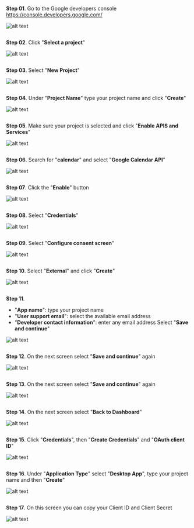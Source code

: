 **Step 01**. Go to the Google developers console https://console.developers.google.com/

![alt text](https://github.com/aristosv/google_auth/blob/master/step001.png)
```
```
**Step 02**. Click "**Select a project**"

![alt text](https://github.com/aristosv/google_auth/blob/master/step002.png)
```
```
**Step 03**. Select "**New Project**"

![alt text](https://github.com/aristosv/google_auth/blob/master/step003.png)
```
```
**Step 04**. Under "**Project Name**" type your project name and click "**Create**"

![alt text](https://github.com/aristosv/google_auth/blob/master/step004.png)
```
```
**Step 05**. Make sure your project is selected and click "**Enable APIS and Services**"

![alt text](https://github.com/aristosv/google_auth/blob/master/step005.png)
```
```
**Step 06**. Search for "**calendar**" and select "**Google Calendar API**"

![alt text](https://github.com/aristosv/google_auth/blob/master/step006.png)
```
```
**Step 07**. Click the "**Enable**" button

![alt text](https://github.com/aristosv/google_auth/blob/master/step007.png)
```
```
**Step 08**. Select "**Credentials**"

![alt text](https://github.com/aristosv/google_auth/blob/master/step008.png)
```
```
**Step 09**. Select "**Configure consent screen**"

![alt text](https://github.com/aristosv/google_auth/blob/master/step009.png)
```
```
**Step 10**. Select "**External**" and click "**Create**"

![alt text](https://github.com/aristosv/google_auth/blob/master/step010.png)
```
```
**Step 11**. 
- "**App name**": type your project name
- "**User support email**": select the available email address
- "**Developer contact information**": enter any email address
Select "**Save and continue**"    

![alt text](https://github.com/aristosv/google_auth/blob/master/step011.png)
```
```
**Step 12**. On the next screen select "**Save and continue**" again

![alt text](https://github.com/aristosv/google_auth/blob/master/step012.png)
```
```
**Step 13**. On the next screen select "**Save and continue**" again

![alt text](https://github.com/aristosv/google_auth/blob/master/step013.png)
```
```
**Step 14**. On the next screen select "**Back to Dashboard**"

![alt text](https://github.com/aristosv/google_auth/blob/master/step014.png)
```
```
**Step 15**. Click "**Credentials**", then "**Create Credentials**" and "**OAuth client ID**"

![alt text](https://github.com/aristosv/google_auth/blob/master/step015.png)
```
```
**Step 16**. Under "**Application Type**" select "**Desktop App**",  type your project name and then "**Create**"

![alt text](https://github.com/aristosv/google_auth/blob/master/step016.png)
```
```
**Step 17**. On this screen you can copy your Client ID and Client Secret

![alt text](https://github.com/aristosv/google_auth/blob/master/step017.png)
